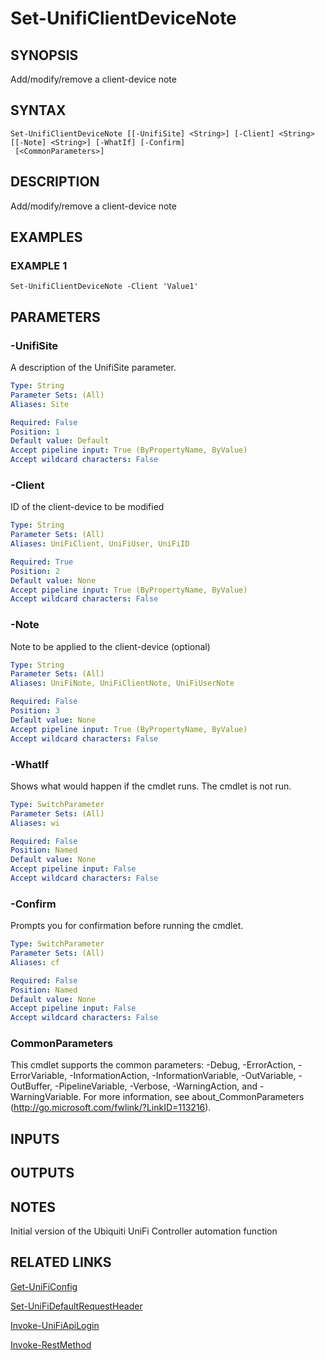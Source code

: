 ﻿---
external help file: UniFiTooling-help.xml
HelpVersion: 1.0.8
Locale: en-US
Module Guid: 7fff91a0-02eb-4df2-84d5-c7d3cd7f7a5d
Module Name: UniFiTooling
online version: https://github.com/Enatec/UniFiTooling/raw/master/docs/Set-UnifiClientDeviceNote.md
schema: 2.0.0
---

# Set-UnifiClientDeviceNote

## SYNOPSIS
Add/modify/remove a client-device note

## SYNTAX

```
Set-UnifiClientDeviceNote [[-UnifiSite] <String>] [-Client] <String> [[-Note] <String>] [-WhatIf] [-Confirm]
 [<CommonParameters>]
```

## DESCRIPTION
Add/modify/remove a client-device note

## EXAMPLES

### EXAMPLE 1
```
Set-UnifiClientDeviceNote -Client 'Value1'
```

## PARAMETERS

### -UnifiSite
A description of the UnifiSite parameter.

```yaml
Type: String
Parameter Sets: (All)
Aliases: Site

Required: False
Position: 1
Default value: Default
Accept pipeline input: True (ByPropertyName, ByValue)
Accept wildcard characters: False
```

### -Client
ID of the client-device to be modified

```yaml
Type: String
Parameter Sets: (All)
Aliases: UniFiClient, UniFiUser, UniFiID

Required: True
Position: 2
Default value: None
Accept pipeline input: True (ByPropertyName, ByValue)
Accept wildcard characters: False
```

### -Note
Note to be applied to the client-device (optional)

```yaml
Type: String
Parameter Sets: (All)
Aliases: UniFiNote, UniFiClientNote, UniFiUserNote

Required: False
Position: 3
Default value: None
Accept pipeline input: True (ByPropertyName, ByValue)
Accept wildcard characters: False
```

### -WhatIf
Shows what would happen if the cmdlet runs.
The cmdlet is not run.

```yaml
Type: SwitchParameter
Parameter Sets: (All)
Aliases: wi

Required: False
Position: Named
Default value: None
Accept pipeline input: False
Accept wildcard characters: False
```

### -Confirm
Prompts you for confirmation before running the cmdlet.

```yaml
Type: SwitchParameter
Parameter Sets: (All)
Aliases: cf

Required: False
Position: Named
Default value: None
Accept pipeline input: False
Accept wildcard characters: False
```

### CommonParameters
This cmdlet supports the common parameters: -Debug, -ErrorAction, -ErrorVariable, -InformationAction, -InformationVariable, -OutVariable, -OutBuffer, -PipelineVariable, -Verbose, -WarningAction, and -WarningVariable.
For more information, see about_CommonParameters (http://go.microsoft.com/fwlink/?LinkID=113216).

## INPUTS

## OUTPUTS

## NOTES
Initial version of the Ubiquiti UniFi Controller automation function

## RELATED LINKS

[Get-UniFiConfig]()

[Set-UniFiDefaultRequestHeader]()

[Invoke-UniFiApiLogin]()

[Invoke-RestMethod]()

